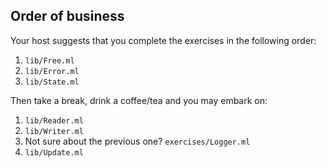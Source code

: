 

## Order of business

Your host suggests that you complete the exercises in the following
order:
  1. `lib/Free.ml`
  1. `lib/Error.ml`
  1. `lib/State.ml`
  
Then take a break, drink a coffee/tea and you may embark on:
  
  1. `lib/Reader.ml`
  1. `lib/Writer.ml`
  1. Not sure about the previous one?  `exercises/Logger.ml`
  1. `lib/Update.ml`

